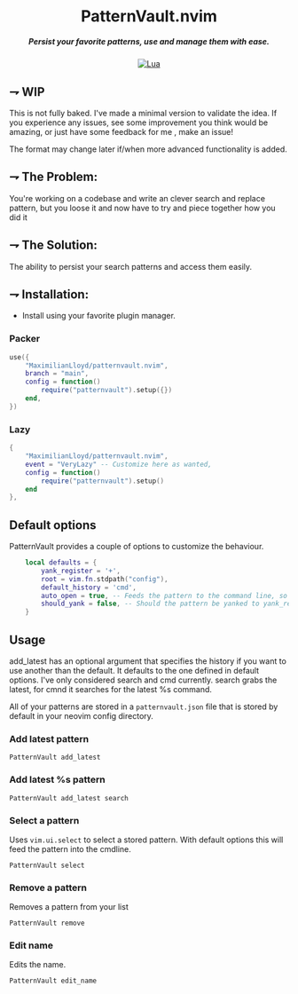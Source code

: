
<div align="center">

# PatternVault.nvim
##### Persist your favorite patterns, use and manage them with ease.

[![Lua](https://img.shields.io/badge/Lua-blue.svg?style=for-the-badge&logo=lua)](http://www.lua.org)
</div>

## ⇁  WIP
This is not fully baked. I've made a minimal version to validate the idea. If you experience any
issues, see some improvement you think would be amazing, or just have some
feedback for me , make an issue!

The format may change later if/when more advanced functionality is added.


## ⇁ The Problem:
You're working on a codebase and write an clever search and replace pattern, but you loose it and now have to try and piece together how you did it


## ⇁ The Solution:
The ability to persist your search patterns and access them easily.


## ⇁ Installation:

* Install using your favorite plugin manager.

### Packer
```lua
use({
    "MaximilianLloyd/patternvault.nvim",
    branch = "main",
    config = function()
        require("patternvault").setup({})
    end,
})
```


### Lazy
```lua
{
    "MaximilianLloyd/patternvault.nvim",
    event = "VeryLazy" -- Customize here as wanted,
    config = function() 
        require("patternvault").setup()
    end
},

```

## Default options

PatternVault provides a couple of options to customize the behaviour.

```lua
	local defaults = {
		yank_register = '+',
		root = vim.fn.stdpath("config"),
		default_history = 'cmd',
		auto_open = true, -- Feeds the pattern to the command line, so you can interact with it.
		should_yank = false, -- Should the pattern be yanked to yank_register.
	}
```

## Usage

add_latest has an optional argument that specifies the history if you want to use another than the default. It defaults to the one defined in default options. I've only considered search and cmd currently. search grabs the latest, for cmnd it searches for the latest %s command.

All of your patterns are stored in a `patternvault.json` file that is stored by default in your neovim config directory.


### Add latest pattern
```vim
PatternVault add_latest
```

### Add latest %s pattern
```vim
PatternVault add_latest search 
```


### Select a pattern

Uses `vim.ui.select` to select a stored pattern. With default options this will feed the pattern into the cmdline.

```vim
PatternVault select
```

### Remove a pattern

Removes a pattern from your list

```vim
PatternVault remove
```

### Edit name

Edits the name.

```vim
PatternVault edit_name
```
